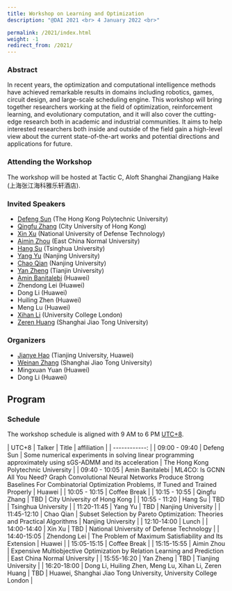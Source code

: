 ```yaml
---
title: Workshop on Learning and Optimization
description: "@DAI 2021 <br> 4 January 2022 <br>"

permalink: /2021/index.html
weight: -1
redirect_from: /2021/
---
```


### Abstract

In recent years, the optimization and computational intelligence methods have achieved remarkable results in domains including robotics, games, circuit design, and large-scale scheduling engine. This workshop will bring together researchers working at the field of optimization, reinforcement learning, and evolutionary computation, and it will also cover the cutting-edge research both in academic and industrial communities. It aims to help interested researchers both inside and outside of the field gain a high-level view about the current state-of-the-art works and potential directions and applications for future.

### Attending the Workshop
The workshop will be hosted at Tactic C, Aloft Shanghai Zhangjiang Haike (上海张江海科雅乐轩酒店). 

### Invited Speakers

- [Defeng Sun](https://www.polyu.edu.hk/ama/profile/dfsun/) (The Hong Kong Polytechnic University)
  <!--  **Title**  -->
- [Qingfu Zhang](https://www.cs.cityu.edu.hk/~qzhan7/index.html) (City University of Hong Kong)
  <!--   **Title**  -->
- [Xin Xu](http://www.jilsa.net/xinxu.html) (National University of Defense Technology)
  <!--  **Title**  -->
- [Aimin Zhou](https://faculty.ecnu.edu.cn/_s16/zam/main.psp) (East China Normal University)
  <!--  **Title**  -->
- [Hang Su](https://www.suhangss.me/) (Tsinghua University)
  <!--  **Title**  -->
- [Yang Yu](https://www.yuque.com/eyounx/home) (Nanjing University)
  <!--  **Title**  -->
- [Chao Qian](http://www.lamda.nju.edu.cn/qianc/) (Nanjing University)
- [Yan Zheng](https://yanzzzzz.github.io/) (Tianjin University)
- [Amin Banitalebi](https://abanitalebi.github.io) (Huawei)
- Zhendong Lei (Huawei)
- Dong Li (Huawei)
- Huiling Zhen (Huawei)
- Meng Lu (Huawei)
- [Xihan Li](https://snowkylin.github.io/) (University College London)
- [Zeren Huang](https://dblp.org/pid/248/8238.html) (Shanghai Jiao Tong University)

<!--
## Spotlights
### Morning Session
- [**Title**.](slides/metalearn2020-paper.pdf)
 *Authors*

### Afternoon Session
- [**Title**.](slides/metalearn2020-paper.pdf)
 *Authors*
-->

### Organizers

- [Jianye Hao](http://www.icdai.org/jianye.html) (Tianjing University, Huawei)
- [Weinan Zhang](https://wnzhang.net/) (Shanghai Jiao Tong University)
- Mingxuan Yuan (Huawei)
- Dong Li (Huawei)


## Program

### Schedule

The workshop schedule is aligned with 9 AM to 6 PM [UTC+8](https://www.timeanddate.com/worldclock/timezone/utc).

| UTC+8           | Talker   |     Title  |   affiliation |
| ------------: | 
| 09:00 - 09:40 |  Defeng Sun   | Some numerical experiments in solving linear programming approximately using sGS-ADMM and its acceleration | The Hong Kong Polytechnic University |
| 09:40 - 10:05 | Amin Banitalebi | ML4CO: Is GCNN All You Need? Graph Convolutional Neural Networks Produce Strong Baselines For Combinatorial Optimization Problems, If Tuned and Trained Properly | Huawei |
| 10:05 - 10:15 | Coffee Break |
| 10:15 - 10:55 |  Qingfu Zhang |     TBD |     City University of Hong Kong |
| 10:55 - 11:20 |  Hang Su |     TBD |    Tsinghua University |
| 11:20-11:45 |  Yang Yu |    TBD |       Nanjing University |
| 11:45-12:10 |  Chao Qian |  Subset Selection by Pareto Optimization: Theories and Practical Algorithms | Nanjing University  |
| 12:10-14:00 |  Lunch  |
| 14:00-14:40 |   Xin Xu |     TBD |   National University of Defense Technology | 
| 14:40-15:05 |  Zhendong Lei |   The Problem of Maximum Satisfiability and Its Extension |   Huawei |
| 15:05-15:15 |   Coffee Break |
| 15:15-15:55 |  Aimin Zhou |   Expensive Multiobjective Optimization by Relation Learning and Prediction |  East China Normal University |
| 15:55-16:20 |  Yan Zheng |   TBD |   Tianjing University  |
| 16:20-18:00 |   Dong Li, Huiling Zhen, Meng Lu, Xihan Li, Zeren Huang |  TBD  | Huawei, Shanghai Jiao Tong University, University College London |




<!-- ## Past Workshops

[Workshop on Meta-Learning (MetaLearn 2017) @ NeurIPS 2017](https://meta-learn.github.io/2017/)

[Workshop on Meta-Learning (MetaLearn 2018) @ NeurIPS 2018](https://meta-learn.github.io/2018/)

[Workshop on Meta-Learning (MetaLearn 2019) @ NeurIPS 2019](https://meta-learn.github.io/2019/)

[Workshop on Meta-Learning (MetaLearn 2020) @ NeurIPS 2020](https://meta-learn.github.io/2020/) -->

<!--
## Sponsors

We are grateful for the support of our sponsors, which enabled us to offer XX to several participants.
-->

